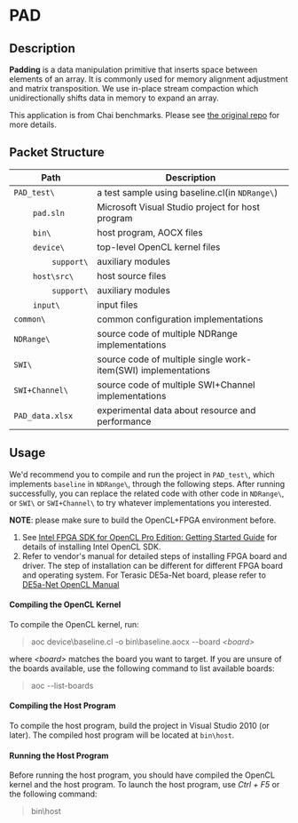 # PAD

## Description
<b>Padding</b> is a data manipulation primitive that inserts space between elements of an array. It is commonly used for memory alignment adjustment and matrix transposition. We use in-place stream compaction which unidirectionally shifts data in memory to expand an array.

This application is from Chai benchmarks. Please see [the original repo](https://github.com/chai-benchmarks/chai "Title") for more details.


## Packet Structure

Path|Description
-|-
`PAD_test\` | a test sample using baseline.cl(in  `NDRange\`)
&nbsp;&nbsp;&nbsp;&nbsp;&nbsp;&nbsp;&nbsp;&nbsp;`pad.sln` | Microsoft Visual Studio project for host program
&nbsp;&nbsp;&nbsp;&nbsp;&nbsp;&nbsp;&nbsp;&nbsp;`bin\` | host program, AOCX files
&nbsp;&nbsp;&nbsp;&nbsp;&nbsp;&nbsp;&nbsp;&nbsp;`device\` | top-level OpenCL kernel files
&nbsp;&nbsp;&nbsp;&nbsp;&nbsp;&nbsp;&nbsp;&nbsp;&nbsp;&nbsp;&nbsp;&nbsp;&nbsp;&nbsp;&nbsp;&nbsp;`support\` | auxiliary modules
&nbsp;&nbsp;&nbsp;&nbsp;&nbsp;&nbsp;&nbsp;&nbsp;`host\src\` | host source files
&nbsp;&nbsp;&nbsp;&nbsp;&nbsp;&nbsp;&nbsp;&nbsp;&nbsp;&nbsp;&nbsp;&nbsp;&nbsp;&nbsp;&nbsp;&nbsp;`support\` | auxiliary modules
&nbsp;&nbsp;&nbsp;&nbsp;&nbsp;&nbsp;&nbsp;&nbsp;`input\` | input files
`common\` | common configuration implementations
`NDRange\` | source code of multiple NDRange implementations
`SWI\` | source code of multiple single work-item(SWI) implementations
`SWI+Channel\` | source code of multiple SWI+Channel implementations
`PAD_data.xlsx` | experimental data about resource and performance

## Usage
We'd recommend you to compile and run the project in `PAD_test\`, which implements `baseline` in `NDRange\`, through the following steps. After running successfully, you can replace the related code with other code in `NDRange\`, or `SWI\` or `SWI+Channel\` to try whatever implementations you interested.

**NOTE**: please make sure to build the OpenCL+FPGA environment before.
1. See [Intel FPGA SDK for OpenCL Pro Edition: Getting Started Guide](https://www.intel.com/content/www/us/en/programmable/documentation/mwh1391807309901.html#mwh1391807297091 "Title") for details of installing Intel OpenCL SDK. 
2. Refer to vendor's manual for detailed steps of installing FPGA board and driver. The step of installation can be different for different FPGA board and operating system. For Terasic DE5a-Net board, please refer to [DE5a-Net OpenCL Manual](http://download.terasic.com/downloads/cd-rom/de5a-net/linux_BSP/I2/DE5ANET_I2_OpenCL_16.1.pdf "Title")



#### Compiling the OpenCL Kernel
To compile the OpenCL kernel, run:
> aoc device\baseline.cl -o bin\baseline.aocx --board <i>\<board></i>

where <i>\<board></i> matches the board you want to target. If you are unsure of the boards available, use the following command to list available boards:
> aoc --list-boards

#### Compiling the Host Program
To compile the host program, build the project in Visual Studio 2010 (or later). The compiled host program will be located at `bin\host`.

#### Running the Host Program
Before running the host program, you should have compiled the OpenCL kernel and the host program. To launch the host program, use <i>Ctrl + F5</i> or the following command:
> bin\host
